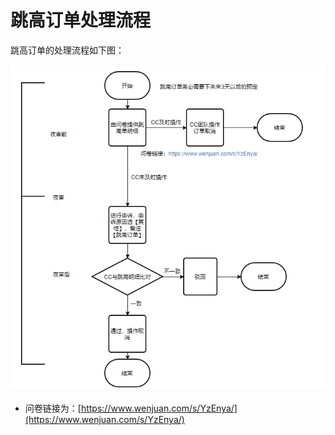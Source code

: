 # 跳高订单处理流程

跳高订单的处理流程如下图：

![](../../../../../.gitbook/assets/image%20%28175%29.png)

* 问卷链接为：[https://www.wenjuan.com/s/YzEnya/](https://www.wenjuan.com/s/YzEnya/)

